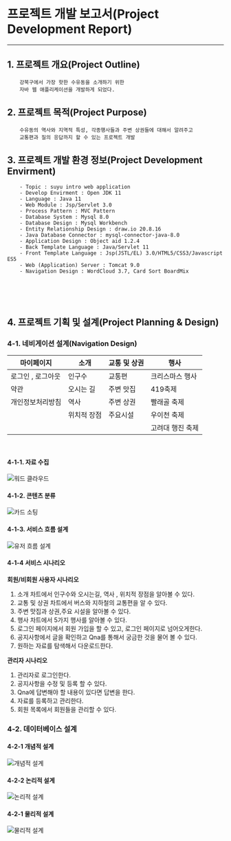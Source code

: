 # 프로젝트 개발 보고서(Project Development Report)
------------------------------------------------
## 1. 프로젝트 개요(Project Outline)
       
        강북구에서 가장 핫한 수유동을 소개하기 위한
        자바 웹 애플리케이션을 개발하게 되었다.

## 2. 프로젝트 목적(Project Purpose)

        수유동의 역사와 지역적 특성, 각종행사들과 주변 상권들에 대해서 알려주고
        교통편과 질의 응답까지 할 수 있는 프로젝트 개발 

## 3. 프로젝트 개발 환경 정보(Project Development Envirment)

        - Topic : suyu intro web application
        - Develop Envirment : Open JDK 11
        - Language : Java 11
        - Web Module : Jsp/Servlet 3.0
        - Process Pattern : MVC Pattern
        - Database System : Mysql 8.0
        - Database Design : Mysql Workbench
        - Entity Relationship Design : draw.io 20.8.16
        - Java Database Connector : mysql-connector-java-8.0
        - Application Design : Object aid 1.2.4
        - Back Template Language : Java/Servlet 11
        - Front Template Language : Jsp(JSTL/EL) 3.0/HTML5/CSS3/Javascript ES5
        - Web (Application) Server : Tomcat 9.0
        - Navigation Design : WordCloud 3.7, Card Sort BoardMix


 <br><br><br> 

## 4. 프로젝트 기획 및 설계(Project Planning & Design)

### 4-1. 네비게이션 설계(Navigation Design)

| 마이페이지 | 소개 | 교통 및 상권 | 행사
|-------|--------|---------|-------|
| 로그인 , 로그아웃 | 인구수 | 교통편 | 크리스마스 행사
| 약관 | 오시는 길| 주변 맛집 | 419축제 
|개인정보처리방침 | 역사 | 주변 상권 | 빨래골 축제
 &nbsp;   |위치적 장점 | 주요시설 | 우이천 축제 
  &nbsp;  |  &nbsp; | &nbsp;| 고려대 행진 축제

<br>

#### 4-1-1. 자료 수집
![워드 클라우드](./info/wordcloud.png)

#### 4-1-2. 콘텐츠 분류
![카드 소팅](./info/card_sorting.png)


#### 4-1-3. 서비스 흐름 설계

![유저 흐름 설계](./info/erd/usercase.png)

#### 4-1-4 서비스 시나리오


**회원/비회원 사용자 시나리오**
1. 소개 차트에서 인구수와 오시는길, 역사 , 위치적 장점을 알아볼 수 있다.
2. 교통 및 상권 차트에서 버스와 지하철의 교통편을 알 수 있다.
3. 주변 맛집과 상권,주요 시설을 알아볼 수 있다.
4. 행사 차트에서 5가지 행사를 알아볼 수 있다.
5. 로그인 페이지에서 회원 가입을 할 수 있고, 로그인 페이지로 넘어오게한다.
6. 공지사항에서 글을 확인하고 Qna를 통해서 궁금한 것을 물어 볼 수 있다.
7. 원하는 자료를 탐색해서 다운로드한다.

**관리자 시나리오**
1. 관리자로 로그인한다.
2. 공지사항을 수정 및 등록 할 수 있다.
3. Qna에 답변해야 할 내용이 있다면 답변을 한다.
4. 자료를 등록하고 관리한다.
5. 회원 목록에서 회원들을 관리할 수 있다.

### 4-2. 데이터베이스 설계

#### 4-2-1 개념적 설계


![개념적 설계](./info/erd/info_erd.drawio.png)

#### 4-2-2 논리적 설계

![논리적 설계](./info/erd/logical_erd.drawio.png)

#### 4-2-1 물리적 설계

![물리적 설계](./info/erd/physical_erd.drawio.png)